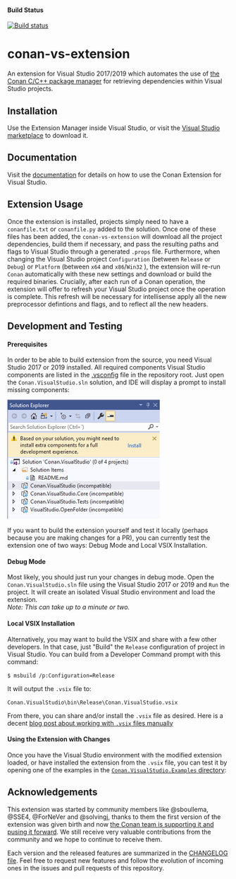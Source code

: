 #### Build Status
[![Build status](https://ci.appveyor.com/api/projects/status/8ddamkckmfgu618o/branch/master?svg=true)](https://ci.appveyor.com/project/ConanOrgCI/conan-vs-extension/branch/master)

conan-vs-extension
==================

An extension for Visual Studio 2017/2019 which automates the use of [the Conan C/C++ package manager](https://conan.io/) for retrieving dependencies within Visual Studio projects.  

Installation
------------
Use the Extension Manager inside Visual Studio, or visit
the [Visual Studio marketplace](https://marketplace.visualstudio.com/items?itemName=conan-io.conan-vs-extension)
to download it.

Documentation
-------------

Visit the [documentation](https://github.com/conan-io/conan-vs-extension/tree/master/docs) for details
on how to use the Conan Extension for Visual Studio.


Extension Usage
-----------------------
Once the extension is installed, projects simply need to have a `conanfile.txt` or `conanfile.py` added to the solution.  Once one of these files has been added, the `conan-vs-extension` will download all the project dependencies, build them if necessary, and pass the resulting paths and flags to Visual Studio through a generated `.props` file. Furthermore, when changing the Visual Studio project `Configuration` (between `Release` or `Debug`) or `Platform` (between `x64` and `x86`/`Win32` ), the extension will re-run `Conan` automatically with these new settings and download or build the required binaries.  Crucially, after each run of a Conan operation, the extension will offer to refresh your Visual Studio project once the operation is complete.  This refresh will be necessary for intellisense apply all the new preprocessor defintions and flags, and to reflect all the new headers.  

Development and Testing
-----------------------  

#### Prerequisites

In order to be able to build extension from the source, you need Visual Studio 2017 or 2019 installed. All required components Visual Studio components are listed in the [.vsconfig](https://devblogs.microsoft.com/setup/configure-visual-studio-across-your-organization-with-vsconfig/#) file in the repository root. Just open the `Conan.VisualStudio.sln` solution, and IDE will display a prompt to install missing components:

![vsconfig](docs/images/vsconfig.png)

If you want to build the extension yourself and test it locally (perhaps because you are making changes for a PR), you can currently test the extension one of two ways:  Debug Mode and Local VSIX Installation.

#### Debug Mode  
Most likely, you should just run your changes in debug mode. Open the `Conan.VisualStudio.sln` file using the Visual Studio 2017 or 2019 and `Run` the project. It will create an isolated Visual Studio environment and load the extension.  
*Note: This can take up to a minute or two.*

#### Local VSIX Installation  
Alternatively, you may want to build the VSIX and share with a few other developers. In that case, just "Build" the `Release` configuration of project in Visual Studio. You can build from a Developer Command prompt with this command: 

	$ msbuild /p:Configuration=Release


It will output the `.vsix` file to:  

	Conan.VisualStudio\bin\Release\Conan.VisualStudio.vsix
	
From there, you can share and/or install the `.vsix` file as desired. Here is a decent [blog post about working with `.vsix` files manually](https://weblog.west-wind.com/posts/2016/Mar/01/Registering-and-Unregistering-a-VSIX-Extension-from-the-Command-Line#Installing)

#### Using the Extension with Changes
Once you have the Visual Studio environment with the modified extension loaded, or have installed the extension from the `.vsix` file, you can test it by opening one of the examples in the [`Conan.VisualStudio.Examples` directory](Conan.VisualStudio.Examples/):


Acknowledgements
----------------

This extension was started by community members like @sboullema, @SSE4, @ForNeVer and @solvingj, thanks to
them the first version of the extension was given birth and now [the Conan team is supporting it and pusing it
forward](https://blog.conan.io/2019/06/17/Conan-extension-for-Visual-Studio.html). We still receive very valuable
contributions from the community and we hope to continue to receive them.

Each version and the released features are summarized in the
[CHANGELOG file](https://github.com/conan-io/conan-vs-extension/tree/master/CHANGELOG.md). Feel free to
request new features and follow the evolution of incoming ones in the issues and pull requests of this repository.

